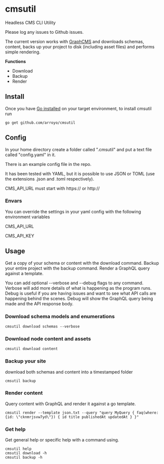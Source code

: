# cmsutil

Headless CMS CLI Utility

Please log any issues to Github issues.

The current version works with [GraphCMS](https://graphcms.com/) and downloads schemas, content, backs up your project to disk (including asset files) and performs simple rendering.

**Functions**
* Download
* Backup
* Render

## Install

Once you have [Go installed](https://golang.org/doc/install) on your target environment, to install cmsutil run

```
go get github.com/arroyo/cmsutil
```

## Config

In your home directory create a folder called ".cmsutil" and put a text file called "config.yaml" in it.

There is an example config file in the repo.  

It has been tested with YAML, but it is possible to use JSON or TOML (use the extensions .json and .toml respectively).

CMS_API_URL must start with https:// or http://

### Envars

You can override the settings in your yaml config with the following environment variables

CMS_API_URL

CMS_API_KEY

## Usage

Get a copy of your schema or content with the download command. Backup your entire project with the backup command.  Render a GraphQL query against a template.

You can add optional --verbose and --debug flags to any command.  Verbose will add more details of what is happening as the program runs.  Debug is useful if you are having issues and want to see what API calls are happening behind the scenes.  Debug will show the GraphQL query being made and the API response body.

### Download schema models and enumerations

```shell-script
cmsutil download schemas --verbose
```

### Download node content and assets

```shell-script
cmsutil download content
```

### Backup your site

download both schemas and content into a timestamped folder

```shell-script
cmsutil backup
```

### Render content

Query content with GraphQL and render it against a go template.

```shell-script
cmsutil render --template json.txt --query "query MyQuery { faq(where: {id: \"cknmrjsvw7yd\"}) { id title publishedAt updatedAt } }"
```

### Get help

Get general help or specific help with a command using.

```shell-script
cmsutil help
cmsutil download -h
cmsutil backup -h
```
